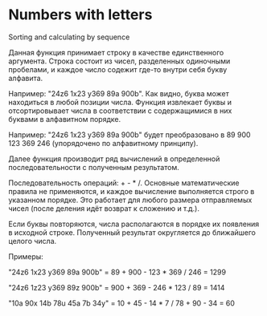 # Numbers with letters
Sorting and calculating by sequence

Данная функция принимает строку в качестве единственного аргумента. Строка состоит из чисел, разделенных одиночными пробелами, и каждое число содежит где-то внутри себя букву алфавита.

Например: "24z6 1x23 y369 89a 900b". Как видно, буква может находиться в любой позиции числа. Функция извлекает буквы и отсортировывает числа в соответствии с содержащимися в них буквами в алфавитном порядке.

Например: "24z6 1x23 y369 89a 900b" будет преобразовано в 89 900 123 369 246 (упорядочено по алфавитному принципу).

Далее функция производит ряд вычислений в определенной последовательности с полученным результатом.

Последовательность операций: + - * /. Основные математические правила не применяются, и каждое вычисление выполняется строго в указанном порядке. Это работает для любого размера отправляемых чисел (после деления идёт возврат к сложению и т.д.).

Если буквы повторяются, числа располагаются в порядке их появления в исходной строке. Полученный результат округляется до ближайшего целого числа.

Примеры: 

"24z6 1x23 y369 89a 900b" = 89 + 900 - 123 * 369 / 246 = 1299 

"24z6 1z23 y369 89z 900b" = 900 + 369 - 246 * 123 / 89 = 1414 

"10a 90x 14b 78u 45a 7b 34y" = 10 + 45 - 14 * 7 / 78 + 90 - 34 = 60
